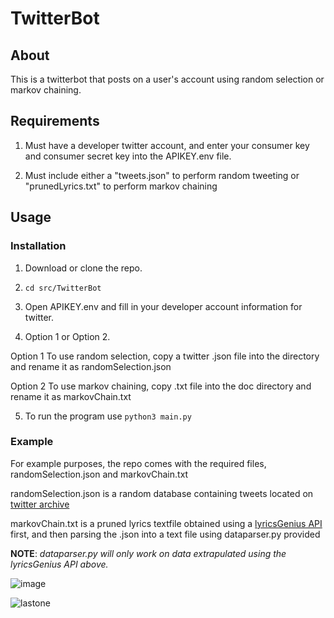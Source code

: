 # **TwitterBot**

## **About**
This is a twitterbot that posts on a user's account using random selection or markov chaining.

## **Requirements**
1. Must have a developer twitter account, and enter your consumer key and consumer secret key into the APIKEY.env file.

2. Must include either a "tweets.json" to perform random tweeting or "prunedLyrics.txt" to perform markov chaining

## **Usage**
### **Installation**
1. Download or clone the repo.

2. ```cd src/TwitterBot```

3. Open APIKEY.env and fill in your developer account information for twitter.

4. Option 1 or Option 2.

Option 1
To use random selection, copy a twitter .json file into the directory and rename it as randomSelection.json

Option 2
To use markov chaining, copy .txt file into the doc directory and rename it as markovChain.txt

5. To run the program use ```python3 main.py```
### **Example**

For example purposes, the repo comes with the required files, randomSelection.json and markovChain.txt

randomSelection.json is a random database containing tweets located on [twitter archive](archive.org)

markovChain.txt is a pruned lyrics textfile obtained using a [lyricsGenius API](https://github.com/johnwmillr/LyricsGenius) first, and then parsing the .json into a text file using dataparser.py provided

**NOTE**: *dataparser.py will only work on data extrapulated using the lyricsGenius API above.*

![image](https://user-images.githubusercontent.com/43177180/103320067-47792600-49f1-11eb-99b6-e7f0128ff627.png)

![lastone](https://user-images.githubusercontent.com/43177180/103320334-2a912280-49f2-11eb-89ed-eac928f6dede.png)



